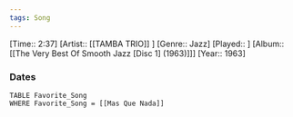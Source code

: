 ```yaml
---
tags: Song  
---
```

[Time:: 2:37]
[Artist:: [[TAMBA TRIO]] ]
[Genre:: Jazz]
[Played:: ]
[Album:: [[The Very Best Of Smooth Jazz [Disc 1] (1963)]]]
[Year:: 1963]
### Dates
````dataview
TABLE Favorite_Song
WHERE Favorite_Song = [[Mas Que Nada]]
````